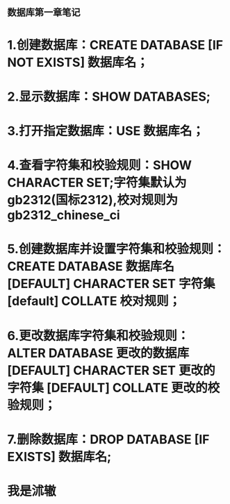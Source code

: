 ## 数据库第一章笔记
# 1.创建数据库：CREATE DATABASE  [IF NOT EXISTS] 数据库名；    
# 2.显示数据库：SHOW DATABASES;
# 3.打开指定数据库：USE 数据库名；
# 4.查看字符集和校验规则：SHOW CHARACTER SET;字符集默认为gb2312(国标2312),校对规则为gb2312_chinese_ci
# 5.创建数据库并设置字符集和校验规则：CREATE DATABASE 数据库名[DEFAULT] CHARACTER SET 字符集   [default] COLLATE 校对规则；
# 6.更改数据库字符集和校验规则：ALTER DATABASE 更改的数据库 [DEFAULT] CHARACTER SET 更改的字符集  [DEFAULT] COLLATE 更改的校验规则；
# 7.删除数据库：DROP DATABASE [IF EXISTS] 数据库名;
# 我是沭辙

